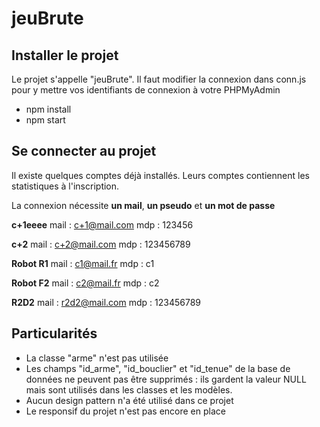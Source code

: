 # jeuBrute

## Installer le projet

Le projet s'appelle "jeuBrute". Il faut modifier la connexion dans conn.js pour y mettre vos identifiants de connexion à votre PHPMyAdmin

- npm install
- npm start 

## Se connecter au projet

Il existe quelques comptes déjà installés. Leurs comptes contiennent les statistiques à l'inscription. 

La connexion nécessite **un mail**, **un pseudo** et **un mot de passe**

 **c+1eeee**
 mail : c+1@mail.com
 mdp : 123456
 
 **c+2**
 mail : c+2@mail.com
 mdp : 123456789
 
 **Robot R1**
 mail : c1@mail.fr
 mdp : c1
 
 **Robot F2**
 mail : c2@mail.fr
 mdp : c2
 
 **R2D2**
 mail : r2d2@mail.com
 mdp : 123456789
 
 ## Particularités 
 
 - La classe "arme" n'est pas utilisée 
 - Les champs "id_arme", "id_bouclier" et "id_tenue" de la base de données ne peuvent pas être supprimés : ils gardent la valeur NULL mais sont utilisés dans les classes et les modèles.
 - Aucun design pattern n'a été utilisé dans ce projet
 - Le responsif du projet n'est pas encore en place
